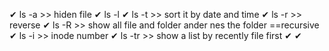 ✔ ls -a  >> hiden file
✔ ls -l 
✔ ls -t  >> sort it by date and time
✔ ls -r  >> reverse
✔ ls -R  >> show all file and folder ander nes the folder ==recursive
✔ ls -i  >> inode number
✔ ls -tr >> show a list by recently file first
✔ 
✔